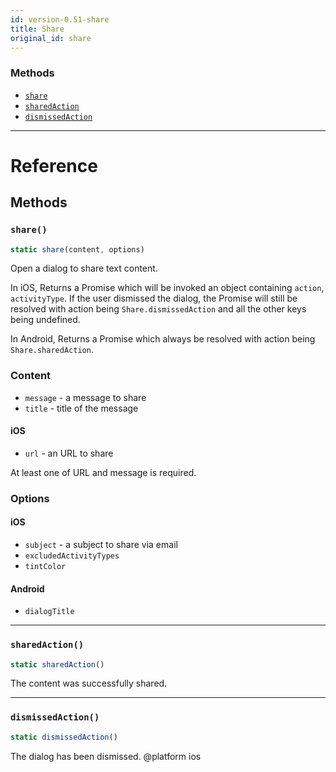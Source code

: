 ```yaml
---
id: version-0.51-share
title: Share
original_id: share
---
```




### Methods

- [`share`](share.md#share)
- [`sharedAction`](share.md#sharedaction)
- [`dismissedAction`](share.md#dismissedaction)




---

# Reference

## Methods

### `share()`

```javascript
static share(content, options)
```


Open a dialog to share text content.

In iOS, Returns a Promise which will be invoked an object containing `action`, `activityType`.
If the user dismissed the dialog, the Promise will still be resolved with action being `Share.dismissedAction`
and all the other keys being undefined.

In Android, Returns a Promise which always be resolved with action being `Share.sharedAction`.

### Content

 - `message` - a message to share
 - `title` - title of the message

#### iOS

 - `url` - an URL to share

At least one of URL and message is required.

### Options

#### iOS

 - `subject` - a subject to share via email
 - `excludedActivityTypes`
 - `tintColor`

#### Android

 - `dialogTitle`





---

### `sharedAction()`

```javascript
static sharedAction()
```


The content was successfully shared.




---

### `dismissedAction()`

```javascript
static dismissedAction()
```


The dialog has been dismissed.
@platform ios




